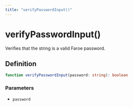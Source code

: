 ```yaml
---
title: "verifyPasswordInput()"
---
```


# verifyPasswordInput()

Verifies that the string is a valid Faroe password.

## Definition

```ts
function verifyPasswordInput(password: string): boolean
```

### Parameters

- `password`
